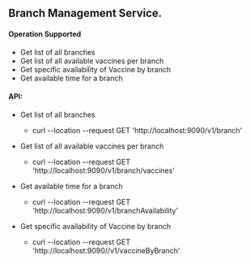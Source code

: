 ## Branch Management Service.

#### Operation Supported
- Get list of all branches
- Get list of all available vaccines per branch
- Get specific availability of Vaccine by branch
- Get available time for a branch

#### API:

- Get list of all branches
  - curl --location --request GET 'http://localhost:9090/v1/branch'

- Get list of all available vaccines per branch
  - curl --location --request GET 'http://localhost:9090/v1/branch/vaccines'

- Get available time for a branch
  - curl --location --request GET 'http://localhost:9090/v1/branchAvailability'

- Get specific availability of Vaccine by branch
  - curl --location --request GET 'http://localhost:9090//v1/vaccineByBranch'

